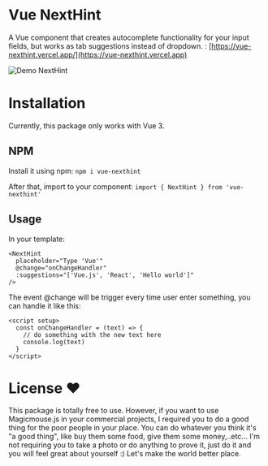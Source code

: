# Vue NextHint

A Vue component that creates autocomplete functionality for your input fields, but works as tab suggestions instead of dropdown. : [https://vue-nexthint.vercel.app/](https://vue-nexthint.vercel.app)

![Demo NextHint](https://gist.github.com/assets/19908411/26d09a14-646b-4812-9c7e-a78b7a42aec8)

# Installation
Currently, this package only works with Vue 3.

## NPM
Install it using npm: `npm i vue-nexthint`

After that, import to your component: `import { NextHint } from 'vue-nexthint'`

## Usage
In your template:
```
<NextHint
  placeholder="Type 'Vue'"
  @change="onChangeHandler"
  :suggestions="['Vue.js', 'React', 'Hello world']"
/>
```

The event @change will be trigger every time user enter something, you can handle it like this:
```
<script setup>
  const onChangeHandler = (text) => {
    // do something with the new text here
    console.log(text)
  }
</script>
```


# License ❤️
This package is totally free to use. However, if you want to use Magicmouse.js in your commercial projects, I required you to do a good thing for the poor people in your place. You can do whatever you think it's "a good thing", like buy them some food, give them some money,..etc... 
I'm not requiring you to take a photo or do anything to prove it, just do it and you will feel great about yourself :)
Let's make the world better place. 